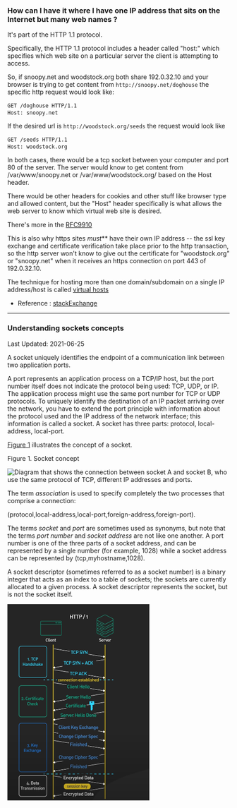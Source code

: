 ### How can I have it where I have one IP address that sits on the Internet but many web names ? 

It's part of the HTTP 1.1 protocol.

Specifically, the HTTP 1.1 protocol includes a header called "host:" which specifies which web site on a particular server the client is attempting to access.

So, if snoopy.net and woodstock.org both share 192.0.32.10 and your browser is trying to get content from `http://snoopy.net/doghouse` the specific http request would look like:

```
GET /doghouse HTTP/1.1
Host: snoopy.net
```

If the desired url is `http://woodstock.org/seeds` the request would look like

```
GET /seeds HTTP/1.1
Host: woodstock.org
```

In both cases, there would be a tcp socket between your computer and port 80 of the server. The server would know to get content from /var/www/snoopy.net or /var/www/woodstock.org/ based on the Host header.

There would be other headers for cookies and other stuff like browser type and allowed content, but the "Host" header specifically is what allows the web server to know which virtual web site is desired.

There's more in the [RFC9910](https://www.rfc-editor.org/rfc/rfc9110.html)

This is also why https sites _must_** have their own IP address -- the ssl key exchange and certificate verification take place prior to the http transaction, so the http server won't know to give out the certificate for "woodstock.org" or "snoopy.net" when it receives an https connection on port 443 of 192.0.32.10.


The technique for hosting more than one domain/subdomain on a single IP address/host is called [virtual hosts](http://en.wikipedia.org/wiki/Virtual_hosts)


-  Reference : [stackExchange](https://serverfault.com/questions/106882/how-do-you-have-one-ip-address-and-many-websites)
--- 

### Understanding sockets concepts

Last Updated: 2021-06-25

A socket uniquely identifies the endpoint of a communication link between two application ports.

A port represents an application process on a TCP/IP host, but the port number itself does not indicate the protocol being used: TCP, UDP, or IP. The application process might use the same port number for TCP or UDP protocols. To uniquely identify the destination of an IP packet arriving over the network, you have to extend the port principle with information about the protocol used and the IP address of the network interface; this information is called a socket. A socket has three parts: protocol, local-address, local-port.

[Figure 1](https://www.ibm.com/docs/en/zos/2.4.0?topic=concepts-understanding-sockets#itcsocketcon__sockcon) illustrates the concept of a socket.

Figure 1. Socket concept

![Diagram that shows the connection between socket A and socket B, who use the same protocol of TCP, different IP addresses and ports.](https://www.ibm.com/docs/en/SSLTBW_2.4.0/graphics/zosgif/dwsl0045.gif)

The term _association_ is used to specify completely the two processes that comprise a connection:

(protocol,local-address,local-port,foreign-address,foreign-port).

The terms _socket_ and _port_ are sometimes used as synonyms, but note that the terms _port number_ and _socket address_ are not like one another. A port number is one of the three parts of a socket address, and can be represented by a single number (for example, 1028) while a socket address can be represented by (tcp,myhostname,1028).

A socket descriptor (sometimes referred to as a socket number) is a binary integer that acts as an index to a table of sockets; the sockets are currently allocated to a given process. A socket descriptor represents the socket, but is not the socket itself.























![Pasted image 20241114231458.png](../images/Pasted%20image%2020241114231458.png)